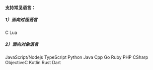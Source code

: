#### 支持常见语言：
##### 1）面向过程语言
C
Lua

##### 2）面向对象语言
JavaScript/Nodejs
TypeScript
Python
Java
Cpp
Go
Ruby
PHP
CSharp
ObjectiveC
Kotlin
Rust
Dart



